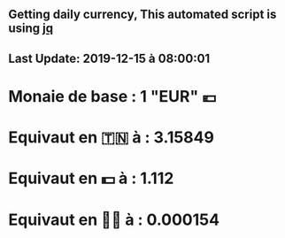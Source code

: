 ## Getting daily currency, This automated script is using [jq](https://stedolan.github.io/jq/)
## Last Update:  2019-12-15 à 08:00:01
 # Monaie de base : 1 "EUR" 💶 
 # Equivaut en 🇹🇳 à :  3.15849 
 # Equivaut en 💵 à : 1.112
 # Equivaut en 🐱‍💻 à :  0.000154
